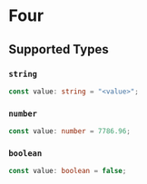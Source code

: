 # Four


## Supported Types

### `string`

```typescript
const value: string = "<value>";
```

### `number`

```typescript
const value: number = 7786.96;
```

### `boolean`

```typescript
const value: boolean = false;
```

